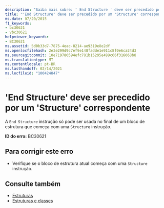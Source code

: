 ```yaml
---
description: "Saiba mais sobre: ' End Structure ' deve ser precedido por ' Structure ' correspondente"
title: "'End Structure' deve ser precedido por um 'Structure' correspondente"
ms.date: 07/20/2015
f1_keywords:
- bc30621
- vbc30621
helpviewer_keywords:
- BC30621
ms.assetid: 5d0b33d7-7875-4eac-8214-ae9319e8e2df
ms.openlocfilehash: 2e3e299d9c7ef9e148fadde1e911c8f0e6ca24d3
ms.sourcegitcommit: 10e719780594efc781b15295e499c66f316068b8
ms.translationtype: MT
ms.contentlocale: pt-BR
ms.lasthandoff: 02/14/2021
ms.locfileid: "100424847"
---
```

# <a name="end-structure-must-be-preceded-by-a-matching-structure"></a>'End Structure' deve ser precedido por um 'Structure' correspondente

A `End Structure` instrução só pode ser usada no final de um bloco de estrutura que começa com uma `Structure` instrução.  
  
 **ID do erro:** BC30621  
  
## <a name="to-correct-this-error"></a>Para corrigir este erro  
  
- Verifique se o bloco de estrutura atual começa com uma `Structure` instrução.  
  
## <a name="see-also"></a>Consulte também

- [Estruturas](../programming-guide/language-features/data-types/structures.md)
- [Estruturas e classes](../programming-guide/language-features/data-types/structures-and-classes.md)
